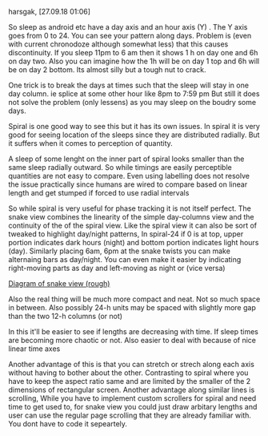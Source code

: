harsgak, [27.09.18 01:06]

So sleep as android etc have a day axis and an hour axis (Y) . The Y axis goes from 0 to 24.  You can see your pattern along days.
Problem is (even with current chronodoze although somewhat less) that this causes discontinuity. If you sleep 11pm to 6 am then it shows 1 h on day one and 6h on day two.
Also you can imagine how the 1h will be on day 1 top and 6h will be on day 2 bottom. Its almost silly but a tough nut to crack.

One trick is to break the days at times such that the sleep will stay in one day column. ie splice at some other hour like 8pm to 7:59 pm
But still it does not solve the problem (only lessens) as you may sleep on the boudry some days.

Spiral is one good way to see this but it has its own issues. In spiral it is very good for seeing location of the sleeps since they are distributed radially. But it suffers when it comes to perception of quantity.

A sleep of some lenght on the inner part of spiral looks smaller than the same sleep radially outward. So while timings are easily perceptible quantities are not easy to compare. Even using labelling does not resolve the issue practically since humans are wired to compare based on linear length and get stumped if forced to use radial intervals

So while spiral is very useful for phase tracking it is not itself perfect.
The snake view combines the linearity of the simple day-columns view and the continuity of the of the spiral view. 
Like the spiral view it can also be sort of tweaked to highlight day/night patterns, In spiral-24 if 0 is at top, upper portion indicates dark hours (night) and bottom portion indicates light hours (day). Similarly placing 6am, 6pm at the snake twists you can make alternaing bars as day/night. 
You can even make it easier by indicating right-moving parts as day and left-moving as night or (vice versa)

[Diagram of snake view (rough)](snakeview.png)

Also the real thing will be much more compact and neat. Not so much space in between.
Also possibly 24-h units may be spaced with slightly more gap than the two 12-h columns (or not)

In this it'll be easier to see if lengths are decreasing with time. If sleep times are becoming more chaotic or not. Also easier to deal with because of nice linear time axes 

Another advantage of this is that you can stretch or strech along each axis without having to bother about the other. 
Contrasting to spiral where you have to keep the aspect ratio same and are limited by the smaller of the 2 dimensions of rectangular screen. 
Another advantage along similar lines is scrolling, While you have to implement custom scrollers for spiral and need time to get used to,  for snake view you could just draw arbitary lengths and user can use the regular page scrolling that they are already familiar with. You dont have to code it sepeartely.


